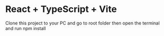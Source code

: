 # React + TypeScript + Vite


Clone this project to your PC  and go to root folder then open the terminal and run npm install
